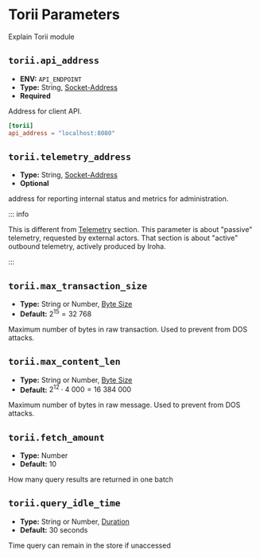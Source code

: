 # Torii Parameters

Explain Torii module

## `torii.api_address`

- **ENV:** `API_ENDPOINT`
- **Type:** String, [Socket-Address](glossary#type-socket-address)
- **Required**

Address for client API.

```toml
[torii]
api_address = "localhost:8080"
```

## `torii.telemetry_address`

- **Type:** String, [Socket-Address](glossary#type-socket-address)
- **Optional**

address for reporting internal status and metrics for administration.

::: info

This is different from [Telemetry](telemetry-params) section. This parameter is
about "passive" telemetry, requested by external actors. That section is
about "active" outbound telemetry, actively produced by Iroha.

:::

## `torii.max_transaction_size`

- **Type:** String or Number, [Byte Size](glossary#type-byte-size)
- **Default:** $2^{15} = 32\ 768$

Maximum number of bytes in raw transaction. Used to prevent from DOS
attacks.

## `torii.max_content_len`

- **Type:** String or Number, [Byte Size](glossary#type-byte-size)
- **Default:** $2^{12} \cdot 4\ 000 = 16\ 384\ 000$

Maximum number of bytes in raw message. Used to prevent from DOS attacks.

## `torii.fetch_amount`


- **Type:** Number
- **Default:** $10$

How many query results are returned in one batch

## `torii.query_idle_time`

- **Type:** String or Number, [Duration](glossary#type-duration)
- **Default:** 30 seconds

Time query can remain in the store if unaccessed
